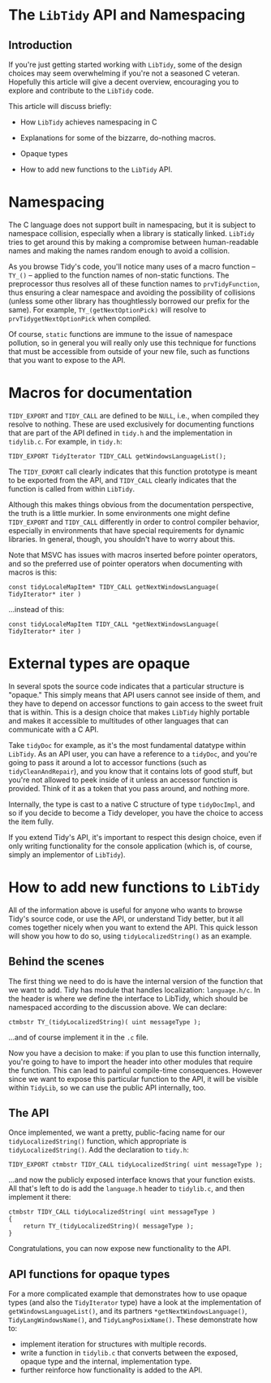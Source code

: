 # The `LibTidy` API and Namespacing

## Introduction

If you're just getting started working with `LibTidy`, some of the design choices may seem overwhelming if you're not a seasoned C veteran. Hopefully this article will give a decent overview, encouraging you to explore and contribute to the `LibTidy` code.

This article will discuss briefly:

- How `LibTidy` achieves namespacing in C

- Explanations for some of the bizzarre, do-nothing macros.

- Opaque types

- How to add new functions to the `LibTidy` API.


# Namespacing

The C language does not support built in namespacing, but it is subject to namespace collision, especially when a library is statically linked. `LibTidy` tries to get around this by making a compromise between human-readable names and making the names random enough to avoid a collision.

As you browse Tidy's code, you'll notice many uses of a macro function – `TY_()` – applied to the function names of non-static functions. The preprocessor thus resolves all of these function names to `prvTidyFunction`, thus ensuring a clear namespace and avoiding the possibility of collisions (unless some other library has thoughtlessly borrowed our prefix for the same). For example, `TY_(getNextOptionPick)` will resolve to `prvTidygetNextOptionPick` when compiled.

Of course, `static` functions are immune to the issue of namespace pollution, so in general you will really only use this technique for functions that must be accessible from outside of your new file, such as functions that you want to expose to the API.


# Macros for documentation

`TIDY_EXPORT` and `TIDY_CALL` are defined to be `NULL`, i.e., when compiled they resolve to nothing. These are used exclusively for documenting functions that are part of the API defined in `tidy.h` and the implementation in `tidylib.c`. For example, in `tidy.h`:

~~~
TIDY_EXPORT TidyIterator TIDY_CALL getWindowsLanguageList();
~~~

The `TIDY_EXPORT` call clearly indicates that this function prototype is meant to be exported from the API, and `TIDY_CALL` clearly indicates that the function is called from within `LibTidy`.

Although this makes things obvious from the documentation perspective, the truth is a little murkier. In some environments one might define `TIDY_EXPORT` and `TIDY_CALL` differently in order to control compiler behavior, especially in environments that have special requirements for dynamic libraries. In general, though, you shouldn't have to worry about this.

Note that MSVC has issues with macros inserted before pointer operators, and so the preferred use of pointer operators when documenting with macros is this:

~~~
const tidyLocaleMapItem* TIDY_CALL getNextWindowsLanguage( TidyIterator* iter )
~~~

…instead of this:

~~~
const tidyLocaleMapItem TIDY_CALL *getNextWindowsLanguage( TidyIterator* iter )
~~~


# External types are opaque

In several spots the source code indicates that a particular structure is "opaque." This simply means that API users cannot see inside of them, and they have to depend on accessor functions to gain access to the sweet fruit that is within. This is a design choice that makes `LibTidy` highly portable and makes it accessible to multitudes of other languages that can communicate with a C API.

Take `tidyDoc` for example, as it's the most fundamental datatype within `LibTidy`. As an API user, you can have a reference to a `tidyDoc`, and you're going to pass it around a lot to accessor functions (such as `tidyCleanAndRepair`), and you know that it contains lots of good stuff, but you're not allowed to peek inside of it unless an accessor function is provided. Think of it as a token that you pass around, and nothing more.

Internally, the type is cast to a native C structure of type `tidyDocImpl`, and so if you decide to become a Tidy developer, you have the choice to access the item fully.

If you extend Tidy's API, it's important to respect this design choice, even if only writing functionality for the console application (which is, of course, simply an implementor of `LibTidy`).


# How to add new functions to `LibTidy`

All of the information above is useful for anyone who wants to browse Tidy's source code, or use the API, or understand Tidy better, but it all comes together nicely when you want to extend the API. This quick lesson will show you how to do so, using `tidyLocalizedString()` as an example.

## Behind the scenes

The first thing we need to do is have the internal version of the function that we want to add. Tidy has module that handles localization: `language.h/c`. In the header is where we define the interface to LibTidy, which should be namespaced according to the discussion above. We can declare:

~~~
ctmbstr TY_(tidyLocalizedString)( uint messageType );
~~~

…and of course implement it in the `.c` file.

Now you have a decision to make: if you plan to use this function internally, you're going to have to import the header into other modules that require the function. This can lead to painful compile-time consequences. However since we want to expose this particular function to the API, it will be visible within `TidyLib`, so we can use the public API internally, too.

## The API

Once implemented, we want a pretty, public-facing name for our `tidyLocalizedString()` function, which appropriate is `tidyLocalizedString()`. Add the declaration to `tidy.h`:

~~~
TIDY_EXPORT ctmbstr TIDY_CALL tidyLocalizedString( uint messageType );
~~~

…and now the publicly exposed interface knows that your function exists. All that's left to do is add the `language.h` header to `tidylib.c`, and then implement it there:

~~~
ctmbstr TIDY_CALL tidyLocalizedString( uint messageType )
{
    return TY_(tidyLocalizedString)( messageType );
}
~~~

Congratulations, you can now expose new functionality to the API.

## API functions for opaque types

For a more complicated example that demonstrates how to use opaque types (and also the `TidyIterator` type) have a look at the implementation of `getWindowsLanguageList()`, and its partners `*getNextWindowsLanguage()`, `TidyLangWindowsName()`, and `TidyLangPosixName()`. These demonstrate how to:

  - implement iteration for structures with multiple records.
  - write a function in `tidylib.c` that converts between the exposed, opaque type and the internal, implementation type.
  - further reinforce how functionality is added to the API.

